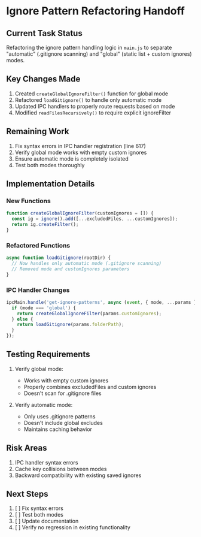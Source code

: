 # Ignore Pattern Refactoring Handoff

## Current Task Status

Refactoring the ignore pattern handling logic in `main.js` to separate "automatic" (.gitignore scanning) and "global" (static list + custom ignores) modes.

## Key Changes Made

1. Created `createGlobalIgnoreFilter()` function for global mode
2. Refactored `loadGitignore()` to handle only automatic mode
3. Updated IPC handlers to properly route requests based on mode
4. Modified `readFilesRecursively()` to require explicit ignoreFilter

## Remaining Work

1. Fix syntax errors in IPC handler registration (line 617)
2. Verify global mode works with empty custom ignores
3. Ensure automatic mode is completely isolated
4. Test both modes thoroughly

## Implementation Details

### New Functions

```javascript
function createGlobalIgnoreFilter(customIgnores = []) {
  const ig = ignore().add([...excludedFiles, ...customIgnores]);
  return ig.createFilter();
}
```

### Refactored Functions

```javascript
async function loadGitignore(rootDir) {
  // Now handles only automatic mode (.gitignore scanning)
  // Removed mode and customIgnores parameters
}
```

### IPC Handler Changes

```javascript
ipcMain.handle('get-ignore-patterns', async (event, { mode, ...params }) => {
  if (mode === 'global') {
    return createGlobalIgnoreFilter(params.customIgnores);
  } else {
    return loadGitignore(params.folderPath);
  }
});
```

## Testing Requirements

1. Verify global mode:

   - Works with empty custom ignores
   - Properly combines excludedFiles and custom ignores
   - Doesn't scan for .gitignore files

2. Verify automatic mode:
   - Only uses .gitignore patterns
   - Doesn't include global excludes
   - Maintains caching behavior

## Risk Areas

1. IPC handler syntax errors
2. Cache key collisions between modes
3. Backward compatibility with existing saved ignores

## Next Steps

1. [ ] Fix syntax errors
2. [ ] Test both modes
3. [ ] Update documentation
4. [ ] Verify no regression in existing functionality
